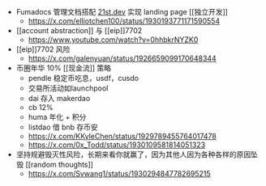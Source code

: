 - Fumadocs 管理文档搭配 [21st.dev](https://t.co/i8XnImoEEv) 实现 landing page [[独立开发]]
	- https://x.com/elliotchen100/status/1930193771171590554
- [[account abstraction]] 与 [[eip]]7702
	- https://www.youtube.com/watch?v=0hhbkrNYZK0
- [[eip]]7702 风险
	- https://x.com/galenyuan/status/1926659099170648344
- 币圈年华 10% [[现金流]] 策略
	- pendle 稳定币吃息，usdf，cusdo
	- 交易所活动如launchpool
	- dai 存入 makerdao
	- cb 12%
	- huma 年化 + 积分
	- listdao 借 bnb 存币安
	- https://x.com/KKyleChen/status/1929789455764017478
	- https://x.com/0x_Todd/status/1930109581814051323
- 坚持规避毁灭性风险，长期来看你就赢了，因为其他人因为各种各样的原因坠毁 [[random thoughts]]
	- https://x.com/Svwang1/status/1930294847782695215